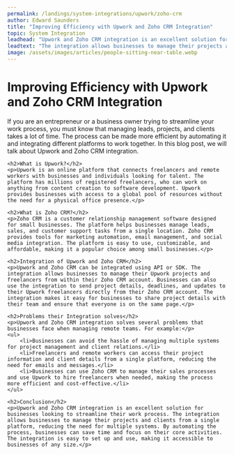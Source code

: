 ```yaml
---
permalink: /landings/system-integrations/upwork/zoho-crm
author: Edward Saunders
title: "Improving Efficiency with Upwork and Zoho CRM Integration"
topic: System Integration
leadhead: "Upwork and Zoho CRM integration is an excellent solution for businesses looking to streamline their work process"
leadtext: "The integration allows businesses to manage their projects and clients from a single platform, reducing the need for multiple systems. By automating the process, businesses can save time and focus on their core activities. The integration is easy to set up and use, making it accessible to businesses of any size."
image: /assets/images/articles/people-sitting-near-table.webp
---
```

<div class="arttext">	<h1>Improving Efficiency with Upwork and Zoho CRM Integration</h1>
	<p>If you are an entrepreneur or a business owner trying to streamline your work process, you must know that managing leads, projects, and clients takes a lot of time. The process can be made more efficient by automating it and integrating different platforms to work together. In this blog post, we will talk about Upwork and Zoho CRM integration.</p>

	<h2>What is Upwork?</h2>
	<p>Upwork is an online platform that connects freelancers and remote workers with businesses and individuals looking for talent. The platform has millions of registered freelancers, who can work on anything from content creation to software development. Upwork provides businesses with access to a global pool of resources without the need for a physical office presence.</p>

	<h2>What is Zoho CRM?</h2>
	<p>Zoho CRM is a customer relationship management software designed for small businesses. The platform helps businesses manage leads, sales, and customer support tasks from a single location. Zoho CRM provides tools for marketing automation, email management, and social media integration. The platform is easy to use, customizable, and affordable, making it a popular choice among small businesses.</p>

	<h2>Integration of Upwork and Zoho CRM</h2>
	<p>Upwork and Zoho CRM can be integrated using API or SDK. The integration allows businesses to manage their Upwork projects and freelancers from within their Zoho CRM account. Businesses can also use the integration to send project details, deadlines, and updates to their Upwork freelancers directly from their Zoho CRM account. The integration makes it easy for businesses to share project details with their team and ensure that everyone is on the same page.</p>

	<h2>Problems their Integration solves</h2>
	<p>Upwork and Zoho CRM integration solves several problems that businesses face when managing remote teams. For example:</p>
	<ul>
		<li>Businesses can avoid the hassle of managing multiple systems for project management and client relations.</li>
		<li>Freelancers and remote workers can access their project information and client details from a single platform, reducing the need for emails and messages.</li>
		<li>Businesses can use Zoho CRM to manage their sales processes and use Upwork to hire freelancers when needed, making the process more efficient and cost-effective.</li>
	</ul>

	<h2>Conclusion</h2>
	<p>Upwork and Zoho CRM integration is an excellent solution for businesses looking to streamline their work process. The integration allows businesses to manage their projects and clients from a single platform, reducing the need for multiple systems. By automating the process, businesses can save time and focus on their core activities. The integration is easy to set up and use, making it accessible to businesses of any size.</p>
</div>